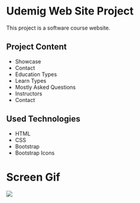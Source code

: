<h1>Udemig Web Site Project</h1>

<p>This project is a software course website.</p>

<h2>Project Content</h2>

<ul>
  <li>Showcase</li>
  <li>Contact</li>
  <li>Education Types</li>
  <li>Learn Types</li>
  <li>Mostly Asked Questions</li>
  <li>Instructors</li>
  <li>Contact</li>
</ul>

<h2>Used Technologies</h2>

<ul>
  <li>HTML</li>
  <li>CSS</li>
  <li>Bootstrap</li>
  <li>Bootstrap Icons</li>
</ul>

<h1>Screen Gif</h1>

<img src="./images/udemigwebsite.gif"/>
